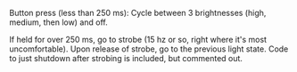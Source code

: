 Button press (less than 250 ms): Cycle between 3 brightnesses (high, medium, then low) and off.

If held for over 250 ms, go to strobe (15 hz or so, right where it's most uncomfortable).  Upon release of strobe, go to the previous light state.
Code to just shutdown after strobing is included, but commented out.

